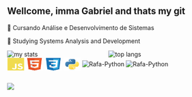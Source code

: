 ## Wellcome, imma Gabriel and thats my git
🧪 Cursando Análise e Desenvolvimento de Sistemas 

   🧪 Studying Systems Analysis and Development

<img alt="my stats" align="left" width="47%" src="https://github-readme-stats.vercel.app/api?username=ogabrielgsn&show_icons=true&theme=merko"/>
<img alt="top langs" align="left" width="47%" src="https://github-readme-stats.vercel.app/api/top-langs/?username=ogabrielgsn&show_icons=true&theme=merko&layout=compact"/>

<div style="display: inline_block"><br>
  <img align="center" alt="Rafa-Js" height="30" width="40" src="https://raw.githubusercontent.com/devicons/devicon/master/icons/javascript/javascript-plain.svg">
  <img align="center" alt="Rafa-HTML" height="30" width="40" src="https://raw.githubusercontent.com/devicons/devicon/master/icons/html5/html5-original.svg">
  <img align="center" alt="Rafa-CSS" height="30" width="40" src="https://raw.githubusercontent.com/devicons/devicon/master/icons/css3/css3-original.svg">
  <img align="center" alt="Rafa-Python" height="30" width="40" src="https://raw.githubusercontent.com/devicons/devicon/master/icons/python/python-original.svg">
  <img align="center" alt="Rafa-Python" height="30" width="40" src="https://cdn.jsdelivr.net/gh/devicons/devicon@latest/icons/php/php-original.svg">
  <img align="center" alt="Rafa-Python" height="30" width="40" src="https://cdn.jsdelivr.net/gh/devicons/devicon@latest/icons/azuresqldatabase/azuresqldatabase-original.svg" />    
</div>

##

<div> 
  <a href="https://www.linkedin.com/in/gabriel-nascimento-b2787b1a9/" target="_blank"><img src="https://img.shields.io/badge/-LinkedIn-%230077B5?style=for-the-badge&logo=linkedin&logoColor=white" target="_blank"></a> 
</div>

